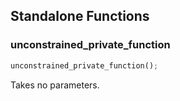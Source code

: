 ## Standalone Functions

### unconstrained_private_function

```rust
unconstrained_private_function();
```

Takes no parameters.

